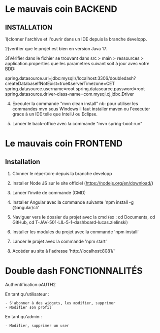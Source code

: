 # Le mauvais coin BACKEND

## INSTALLATION

1)clonner l'archive et l'ouvrir dans un IDE depuis la branche developp.  

2)verifier que le projet est bien en version Java 17.  

3)Vérifier dans le fichier se trouvant dans src > main > ressources > application.properties que les parametres suivant soit à jour avec votre BDD:  

spring.datasource.url=jdbc:mysql://localhost:3306/doubledash?createDatabaseIfNotExist=true&serverTimezone=CET
spring.datasource.username=root
spring.datasource.password=root
spring.datasource.driver-class-name=com.mysql.cj.jdbc.Driver

4) Executer la commande "mvn clean install" nb: pour utiliser les commandes mvn sous Windows il faut installer maven ou l'executer grace à un IDE telle que IntellJ ou Eclipse.  

5) Lancer le back-office avec la commande "mvn spring-boot:run"

# Le mauvais coin FRONTEND

## Installation

1) Clonner le répertoire depuis la branche developp

2) Installer Node JS sur le site officiel (https://nodejs.org/en/download/)

3) Lancer l'invite de commande (CMD)

4) Installer Angular avec la commande suivante 'npm install -g @angular/cli'

5) Naviguer vers le dossier du projet avec la cmd (ex : cd Documents, cd GitHub, cd T-JAV-501-LIL-5-1-dashboard-lucas.zielinski)

6) Installer les modules du projet avec la commande 'npm install'

7) Lancer le projet avec la commande 'npm start'

8) Accéder au site à l'adresse 'http://localhost:8081/'

# Double dash FONCTIONNALITÉS

Authentification oAUTH2

En tant qu'utilisateur :

    - S'abonner à des widgets, les modifier, supprimer
    - Modifier son profil

En tant qu'admin :

    - Modifier, supprimer un user

